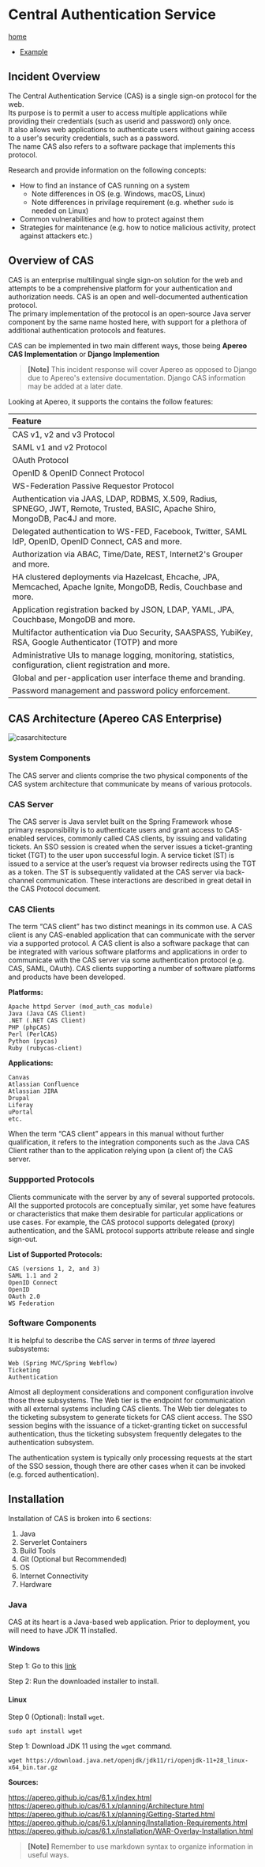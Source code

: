 # Central Authentication Service

[home](../README.md)
- [Example](#Example)

## Incident Overview  

The Central Authentication Service (CAS) is a single sign-on protocol for the web.  
Its purpose is to permit a user to access multiple applications while providing their credentials (such as userid and password) only once.   
It also allows web applications to authenticate users without gaining access to a user's security credentials, such as a password.   
The name CAS also refers to a software package that implements this protocol.      

Research and provide information on the following concepts:  

- How to find an instance of CAS running on a system
    - Note differences in OS (e.g. Windows, macOS, Linux)
    - Note differences in privilage requirement (e.g. whether ```sudo``` is needed on Linux)
- Common vulnerabilities and how to protect against them
- Strategies for maintenance (e.g. how to notice malicious activity, protect against attackers etc.)

## Overview of CAS

CAS is an enterprise multilingual single sign-on solution for the web and attempts to be a comprehensive platform for your authentication and authorization needs. CAS is an open and well-documented authentication protocol.   
The primary implementation of the protocol is an open-source Java server component by the same name hosted here, with support for a plethora of additional authentication protocols and features.  

CAS can be implemented in two main different ways, those being **Apereo CAS Implementation** or **Django Implemention**  

>**[Note]** This incident response will cover Apereo as opposed to Django due to Apereo's extensive documentation. Django CAS information may be added at a later date.

Looking at Apereo, it supports the contains the follow features: 

| Feature                                                                                                                                                       |
| :---                                                                                                                                                          |
| CAS v1, v2 and v3 Protocol                                                                                                                                    |                  
| SAML v1 and v2 Protocol                                                                                                                                       |                    
| OAuth Protocol                                                                                                                                                |                     
| OpenID & OpenID Connect Protocol                                                                                                                              |                     
| WS-Federation Passive Requestor Protocol                                                                                                                      |                 
| Authentication via JAAS, LDAP, RDBMS, X.509, Radius, SPNEGO, JWT, Remote, Trusted, BASIC, Apache Shiro, MongoDB, Pac4J and more.                              |                     
| Delegated authentication to WS-FED, Facebook, Twitter, SAML IdP, OpenID, OpenID Connect, CAS and more.                                                        |                    
| Authorization via ABAC, Time/Date, REST, Internet2's Grouper and more.                                                                                        |                   
| HA clustered deployments via Hazelcast, Ehcache, JPA, Memcached, Apache Ignite, MongoDB, Redis, Couchbase and more.                                           |                     
| Application registration backed by JSON, LDAP, YAML, JPA, Couchbase, MongoDB and more.                                                                        |                    
| Multifactor authentication via Duo Security, SAASPASS, YubiKey, RSA, Google Authenticator (TOTP) and more                                                     |                    
| Administrative UIs to manage logging, monitoring, statistics, configuration, client registration and more.                                                    |                   
| Global and per-application user interface theme and branding.                                                                                                 |                     
| Password management and password policy enforcement.                                                                                                          |                   

## CAS Architecture (Apereo CAS Enterprise)

![casarchitecture](https://apereo.github.io/cas/6.1.x/images/cas_architecture.png)

### System Components

The CAS server and clients comprise the two physical components of the CAS system architecture that communicate by means of various protocols.

### CAS Server

The CAS server is Java servlet built on the Spring Framework whose primary responsibility is to authenticate users and grant access to CAS-enabled services, commonly called CAS clients, by issuing and validating tickets. An SSO session is created when the server issues a ticket-granting ticket (TGT) to the user upon successful login. A service ticket (ST) is issued to a service at the user’s request via browser redirects using the TGT as a token. The ST is subsequently validated at the CAS server via back-channel communication. These interactions are described in great detail in the CAS Protocol document.

### CAS Clients

The term “CAS client” has two distinct meanings in its common use. A CAS client is any CAS-enabled application that can communicate with the server via a supported protocol. A CAS client is also a software package that can be integrated with various software platforms and applications in order to communicate with the CAS server via some authentication protocol (e.g. CAS, SAML, OAuth). CAS clients supporting a number of software platforms and products have been developed.

**Platforms:**

    Apache httpd Server (mod_auth_cas module)
    Java (Java CAS Client)
    .NET (.NET CAS Client)
    PHP (phpCAS)
    Perl (PerlCAS)
    Python (pycas)
    Ruby (rubycas-client)

**Applications:**

    Canvas
    Atlassian Confluence
    Atlassian JIRA
    Drupal
    Liferay
    uPortal
    etc.

When the term “CAS client” appears in this manual without further qualification, it refers to the integration components such as the Java CAS Client rather than to the application relying upon (a client of) the CAS server.

### Suppported Protocols 

Clients communicate with the server by any of several supported protocols. All the supported protocols are conceptually similar, yet some have features or characteristics that make them desirable for particular applications or use cases. For example, the CAS protocol supports delegated (proxy) authentication, and the SAML protocol supports attribute release and single sign-out.

**List of Supported Protocols:**

    CAS (versions 1, 2, and 3)
    SAML 1.1 and 2
    OpenID Connect
    OpenID
    OAuth 2.0
    WS Federation

### Software Components

It is helpful to describe the CAS server in terms of *three* layered subsystems:

    Web (Spring MVC/Spring Webflow)
    Ticketing
    Authentication

Almost all deployment considerations and component configuration involve those three subsystems. The Web tier is the endpoint for communication with all external systems including CAS clients. The Web tier delegates to the ticketing subsystem to generate tickets for CAS client access. The SSO session begins with the issuance of a ticket-granting ticket on successful authentication, thus the ticketing subsystem frequently delegates to the authentication subsystem.

The authentication system is typically only processing requests at the start of the SSO session, though there are other cases when it can be invoked (e.g. forced authentication).

## Installation

Installation of CAS is broken into 6 sections:

1. Java
2. Serverlet Containers
3. Build Tools
4. Git (Optional but Recommended)
5. OS
6. Internet Connectivity 
7. Hardware

### Java

CAS at its heart is a Java-based web application. Prior to deployment, you will need to have JDK 11 installed.

#### Windows

Step 1: Go to this [link](https://download.java.net/openjdk/jdk11/ri/openjdk-11+28_windows-x64_bin.zip)

Step 2: Run the downloaded installer to install.

#### Linux

Step 0 (Optional): Install ```wget```.

```shell
sudo apt install wget
```

Step 1: Download JDK 11 using the ```wget``` command.

```shell
wget https://download.java.net/openjdk/jdk11/ri/openjdk-11+28_linux-x64_bin.tar.gz
```

**Sources:**

https://apereo.github.io/cas/6.1.x/index.html   
https://apereo.github.io/cas/6.1.x/planning/Architecture.html  
https://apereo.github.io/cas/6.1.x/planning/Getting-Started.html  
https://apereo.github.io/cas/6.1.x/planning/Installation-Requirements.html  
https://apereo.github.io/cas/6.1.x/installation/WAR-Overlay-Installation.html  

>**[Note]** Remember to use markdown syntax to organize information in useful ways.
